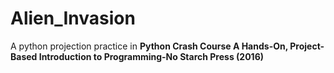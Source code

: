 # Alien_Invasion
A python projection practice in **Python Crash Course A Hands-On, Project-Based Introduction to Programming-No Starch Press (2016)**
